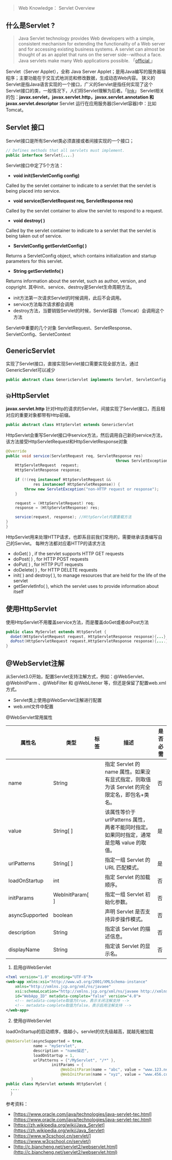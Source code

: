 > Web Knowledge： Servlet Overview

## 什么是Servlet ?
> Java Servlet technology provides Web developers with a simple, consistent mechanism for extending the functionality of a Web server and for accessing existing business systems. A servlet can almost be thought of as an applet that runs on the server side--without a face. Java servlets make many Web applications possible.
> 「[official ](https://www.oracle.com/java/technologies/java-servlet-tec.html)」

Servlet（Server Applet），全称 Java Server Applet；是用Java编写的服务器端程序；主要功能在于交互式地浏览和修改数据，生成动态Web内容。
狭义的Servlet是指Java语言实现的一个接口，广义的Servlet是指任何实现了这个Servlet接口的类，一般情况下，人们将Servlet理解为后者。「[link](https://zh.wikipedia.org/wiki/Java_Servlet)」
Servlet相关的包：**javax.servlet，javax.servlet.http，javax.servlet.annotation 和 javax.servlet.descriptor**
Servlet 运行在应用服务器(Servlet容器)中：比如Tomcat。
## Servlet 接口
Servlet接口是所有Servlet类必须直接或者间接实现的一个接口；
```java
// Defines methods that all servlets must implement.
public interface Servlet{....}
```
Servlet接口中定了5个方法：

- **void  init(ServletConfig config)**

Called by the servlet container to indicate to a servlet that the servlet is being placed into service.

- **void  service(ServletRequest req, ServletResponse res)**

Called by the servlet container to allow the servlet to respond to a request.

- **void  destroy( )**

Called by the servlet container to indicate to a servlet that the servlet is being taken out of service.

- **ServletConfig  getServletConfig( )**

Returns a ServletConfig object, which contains initialization and startup parameters for this servlet.

- **String  getServletInfo( )**

Returns information about the servlet, such as author, version, and copyright.
其中init、service、destroy是Servlet生命周期方法。

- init方法第一次请求Servlet的时候调用，此后不会调用。
- service方法每次请求都会调用
- destroy方法，当要销毁Servlet的时候，Servlet容器（Tomcat）会调用这个方法

Servlet中重要的几个对象
ServletRequest、ServletResponse、ServletConfig、ServletContext
## GenericServlet
实现了Servlet接口，直接实现Servlet接口需要实现全部方法，通过GenericServlet可以减少
```java
public abstract class GenericServlet implements Servlet, ServletConfig, Serializable
```
## 💥HttpServlet
**javax.servlet.http**
针对Http的请求的Servlet，间接实现了Servlet接口，而且相对应的重要对象都带有Http前缀。
```java
public abstract class HttpServlet extends GenericServlet
```
HttpServlet会重写Servlet接口中service方法，然后调用自己新的service方法，该方法接受HttpServletRequest和HttpServletResponse对象
```java
@Override
public void service(ServletRequest req, ServletResponse res) 
												throws ServletException, IOException{
    HttpServletRequest  request;
    HttpServletResponse response;
    
    if (!(req instanceof HttpServletRequest &&
            res instanceof HttpServletResponse)) {
        throw new ServletException("non-HTTP request or response");
    }

    request = (HttpServletRequest) req;
    response = (HttpServletResponse) res;

    service(request, response); //HttpServlet内置重载方法
}
}
```
HttpServlet用来处理HTTP请求，也即系目前我们常用的，需要继承该类编写自己的Servlet。
每种方法都对应着HTTP的请求方法

- doGet( ) , if the servlet supports HTTP GET requests
- doPost( ) , for HTTP POST requests
- doPut( ) , for HTTP PUT requests
- doDelete( ) , for HTTP DELETE requests
- init( ) and destroy( ), to manage resources that are held for the life of the servlet
- getServletInfo( ), which the servlet uses to provide information about itself
## 使用HttpServlet
使用HttpServlet不用覆盖service方法，而是覆盖doGet或者doPost方法
```java
public class MyServlet extends HttpServlet {
  doGet(HttpServletRequest request, HttpServletResponse response){...}
  doPost(HttpServletRequest request,HttpServletResponse response){....}
}
```
## @WebServlet注解
从Servlet3.0开始，配置Servlet支持注解方式，例如：@WebServlet、@WebInitParm 、@WebFilter 和 @WebLitener 等，但还是保留了配置web.xml方式。

- Servlet类上使用@WebServlet注解进行配置
- web.xml文件中配置

@WebServlet常用属性

| 属性名 | 类型 | 标签 | 描述 | 是否必需 |
| --- | --- | --- | --- | --- |
| name | String | <servlet-name> | 指定 Servlet 的 name 属性。如果没有显式指定，则取值为该 Servlet 的完全限定名，即包名+类名。 | 否 |
| value | String[ ] | <url-pattern> | 该属性等价于 urlPatterns 属性，两者不能同时指定。如果同时指定，通常是忽略 value 的取值。 | 是 |
| urlPatterns | String[ ] | <url-pattern> | 指定一组 Servlet 的 URL 匹配模式。 | 是 |
| loadOnStartup | int | <load-on-startup> | 指定 Servlet 的加载顺序。 | 否 |
| initParams | WebInitParam[ ] | <init-param> | 指定一组 Servlet 初始化参数。 | 否 |
| asyncSupported | boolean | <async-supported> | 声明 Servlet 是否支持异步操作模式。 | 否 |
| description | String | <description> | 指定该 Servlet 的描述信息。 | 否 |
| displayName | String | <display-name> | 指定该 Servlet 的显示名。 | 否 |

1. 启用@WebServlet
```xml
<?xml version="1.0" encoding="UTF-8"?>
<web-app xmlns:xsi="http://www.w3.org/2001/XMLSchema-instance"
    xmlns="http://xmlns.jcp.org/xml/ns/javaee"
    xsi:schemaLocation="http://xmlns.jcp.org/xml/ns/javaee http://xmlns.jcp.org/xml/ns/javaee/web-app_4_0.xsd"
    id="WebApp_ID" metadata-complete="false" version="4.0">
    <!-- metadata-complete取值为true，表示关闭注解支持 -->
    <!-- metadata-complete取值为false，表示启用注解支持 -->
</web-app>
```

2. 使用@WebServlet

loadOnStartup的启动顺序，值越小，servlet的优先级越高，就越先被加载
```java
@WebServlet(asyncSupported = true, 
            name = "myServlet", 
            description = "name描述", 
            loadOnStartup = 1, 
            urlPatterns = {"/MyServlet", "/*" }, 
  					initParams = {
						@WebInitParam(name = "abc", value = "www.123.net", description = "init参数1"),
						@WebInitParam(name = "xyz", value = "www.456.com", description = "init参数2") }
           )
public class MyServlet extends HttpServlet {
  ....
  }
```
参考资料：

- [https://www.oracle.com/java/technologies/java-servlet-tec.html](https://www.oracle.com/java/technologies/java-servlet-tec.html)
- [https://zh.wikipedia.org/wiki/Java_Servlet](https://zh.wikipedia.org/wiki/Java_Servlet)
- [https://www.w3cschool.cn/servlet/](https://www.w3cschool.cn/servlet/)
- [http://c.biancheng.net/servlet2/webservlet.html](http://c.biancheng.net/servlet2/webservlet.html)
